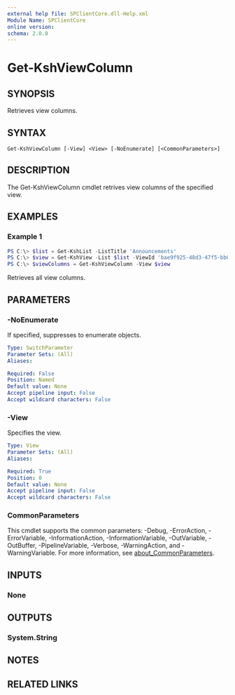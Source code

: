 ```yaml
---
external help file: SPClientCore.dll-Help.xml
Module Name: SPClientCore
online version:
schema: 2.0.0
---
```


# Get-KshViewColumn

## SYNOPSIS
Retrieves view columns.

## SYNTAX

```
Get-KshViewColumn [-View] <View> [-NoEnumerate] [<CommonParameters>]
```

## DESCRIPTION
The Get-KshViewColumn cmdlet retrives view columns of the specified view.

## EXAMPLES

### Example 1
```powershell
PS C:\> $list = Get-KshList -ListTitle 'Announcements'
PS C:\> $view = Get-KshView -List $list -ViewId 'bae9f925-48d3-47f5-bb07-92927a82df7d'
PS C:\> $viewColumns = Get-KshViewColumn -View $view
```

Retrieves all view columns.

## PARAMETERS

### -NoEnumerate
If specified, suppresses to enumerate objects.

```yaml
Type: SwitchParameter
Parameter Sets: (All)
Aliases:

Required: False
Position: Named
Default value: None
Accept pipeline input: False
Accept wildcard characters: False
```

### -View
Specifies the view.

```yaml
Type: View
Parameter Sets: (All)
Aliases:

Required: True
Position: 0
Default value: None
Accept pipeline input: False
Accept wildcard characters: False
```

### CommonParameters
This cmdlet supports the common parameters: -Debug, -ErrorAction, -ErrorVariable, -InformationAction, -InformationVariable, -OutVariable, -OutBuffer, -PipelineVariable, -Verbose, -WarningAction, and -WarningVariable. For more information, see [about_CommonParameters](http://go.microsoft.com/fwlink/?LinkID=113216).

## INPUTS

### None

## OUTPUTS

### System.String

## NOTES

## RELATED LINKS
